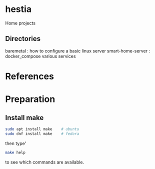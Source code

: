 # hestia

Home projects

## Directories

baremetal         : how to configure a basic linux server
smart-home-server : docker_compose various services 

# References

# Preparation

## Install make

```bash
sudo apt install make    # ubuntu
sudo dnf install make    # fedora
```

then type'

```bash
make help
```

to see which commands are available.


